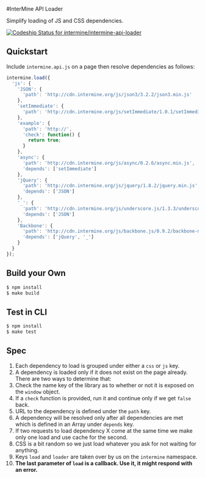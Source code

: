 #InterMine API Loader

Simplify loading of JS and CSS dependencies.

[ ![Codeship Status for intermine/intermine-api-loader](https://www.codeship.io/projects/3543c3f0-9498-0130-d02b-2af0f23c7f6c/status?branch=master)](https://www.codeship.io/projects/3085)

## Quickstart

Include `intermine.api.js` on a page then resolve dependencies as follows:

```javascript
intermine.load({
  'js': {
    'JSON': {
      'path': 'http://cdn.intermine.org/js/json3/3.2.2/json3.min.js'
    },
    'setImmediate': {
      'path': 'http://cdn.intermine.org/js/setImmediate/1.0.1/setImmediate.min.js'
    },
    'example': {
      'path': 'http://',
      'check': function() {
        return true;
      }
    },
    'async': {
      'path': 'http://cdn.intermine.org/js/async/0.2.6/async.min.js',
      'depends': ['setImmediate']
    },
    'jQuery': {
      'path': 'http://cdn.intermine.org/js/jquery/1.8.2/jquery.min.js',
      'depends': ['JSON']
    },
    '_': {
      'path': 'http://cdn.intermine.org/js/underscore.js/1.3.3/underscore-min.js',
      'depends': ['JSON']
    },
    'Backbone': {
      'path': 'http://cdn.intermine.org/js/backbone.js/0.9.2/backbone-min.js',
      'depends': ['jQuery', '_']
    }
  }
});
```

## Build your Own

```bash
$ npm install
$ make build
```

## Test in CLI

```bash
$ npm install
$ make test
```

## Spec

1. Each dependency to load is grouped under either a `css` or `js` key.
2. A dependency is loaded only if it does not exist on the page already. There are two ways to determine that:
  1. Check the name key of the library as to whether or not it is exposed on the `window` object.
  1. If a `check` function is provided, run it and continue only if we get `false` back.
3. URL to the dependency is defined under the `path` key.
4. A dependency will be resolved only after all dependencies are met which is defined in an Array under `depends` key.
5. If two requests to load dependency X come at the same time we make only one load and use cache for the second.
6. CSS is a bit random so we just load whatever you ask for not waiting for anything.
7. Keys `load` and `loader` are taken over by us on the `intermine` namespace.
8. **The last parameter of `load` is a callback. Use it, it might respond with an error.**